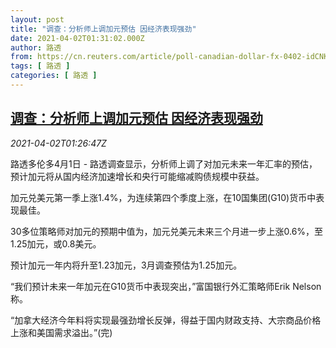 ```yaml
---
layout: post
title: "调查：分析师上调加元预估 因经济表现强劲"
date: 2021-04-02T01:31:02.000Z
author: 路透
from: https://cn.reuters.com/article/poll-canadian-dollar-fx-0402-idCNKBS2BP04A
tags: [ 路透 ]
categories: [ 路透 ]
---
```

<!--1617327062000-->
[调查：分析师上调加元预估 因经济表现强劲](https://cn.reuters.com/article/poll-canadian-dollar-fx-0402-idCNKBS2BP04A)
------

<div>
<div><i>2021-04-02T01:26:47Z</i></div><p>路透多伦多4月1日 - 路透调查显示，分析师上调了对加元未来一年汇率的预估，预计加元将从国内经济加速增长和央行可能缩减购债规模中获益。</p><p>加元兑美元第一季上涨1.4%，为连续第四个季度上涨，在10国集团(G10)货币中表现最佳。</p><p>30多位策略师对加元的预期中值为，加元兑美元未来三个月进一步上涨0.6%，至1.25加元，或0.8美元。</p><p>预计加元一年内将升至1.23加元，3月调查预估为1.25加元。</p><p>“我们预计未来一年加元在G10货币中表现突出，”富国银行外汇策略师Erik Nelson称。</p><p>“加拿大经济今年料将实现最强劲增长反弹，得益于国内财政支持、大宗商品价格上涨和美国需求溢出。”(完)</p>
</div>
